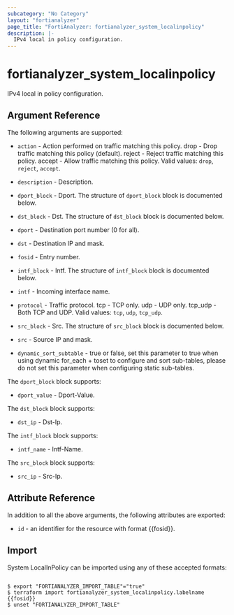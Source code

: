 ```yaml
---
subcategory: "No Category"
layout: "fortianalyzer"
page_title: "FortiAnalyzer: fortianalyzer_system_localinpolicy"
description: |-
  IPv4 local in policy configuration.
---
```


# fortianalyzer_system_localinpolicy
IPv4 local in policy configuration.

## Argument Reference


The following arguments are supported:


* `action` - Action performed on traffic matching this policy. drop - Drop traffic matching this policy (default). reject - Reject traffic matching this policy. accept - Allow traffic matching this policy. Valid values: `drop`, `reject`, `accept`.

* `description` - Description.
* `dport_block` - Dport. The structure of `dport_block` block is documented below.
* `dst_block` - Dst. The structure of `dst_block` block is documented below.
* `dport` - Destination port number (0 for all).
* `dst` - Destination IP and mask.
* `fosid` - Entry number.
* `intf_block` - Intf. The structure of `intf_block` block is documented below.
* `intf` - Incoming interface name.
* `protocol` - Traffic protocol. tcp - TCP only. udp - UDP only. tcp_udp - Both TCP and UDP. Valid values: `tcp`, `udp`, `tcp_udp`.

* `src_block` - Src. The structure of `src_block` block is documented below.
* `src` - Source IP and mask.
* `dynamic_sort_subtable` - true or false, set this parameter to true when using dynamic for_each + toset to configure and sort sub-tables, please do not set this parameter when configuring static sub-tables.

The `dport_block` block supports:

* `dport_value` - Dport-Value.

The `dst_block` block supports:

* `dst_ip` - Dst-Ip.

The `intf_block` block supports:

* `intf_name` - Intf-Name.

The `src_block` block supports:

* `src_ip` - Src-Ip.


## Attribute Reference

In addition to all the above arguments, the following attributes are exported:
* `id` - an identifier for the resource with format {{fosid}}.

## Import

System LocalInPolicy can be imported using any of these accepted formats:
```

$ export "FORTIANALYZER_IMPORT_TABLE"="true"
$ terraform import fortianalyzer_system_localinpolicy.labelname {{fosid}}
$ unset "FORTIANALYZER_IMPORT_TABLE"
```

